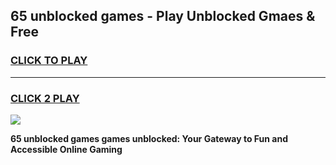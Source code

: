 
## 65 unblocked games - Play Unblocked Gmaes & Free
<h3>
<a href="https://news.freeplayer.one?title=65_unblocked_games&ref=16F">CLICK TO PLAY</a></h3>
<hr>

<h3>
<a href="https://news.freeplayer.one?title=65_unblocked_games&ref=16F">CLICK 2 PLAY</a>
  
</h3>

<a href="https://news.freeplayer.one?title=65_unblocked_games&ref=16F/"><img src="https://clearcache.store/games.png"></a>


**65 unblocked games games unblocked: Your Gateway to Fun and Accessible Online Gaming**
